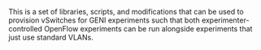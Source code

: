 This is a set of libraries, scripts, and modifications that can
be used to provision vSwitches for GENI experiments such that
both experimenter-controlled OpenFlow experiments can be run
alongside experiments that just use standard VLANs.
